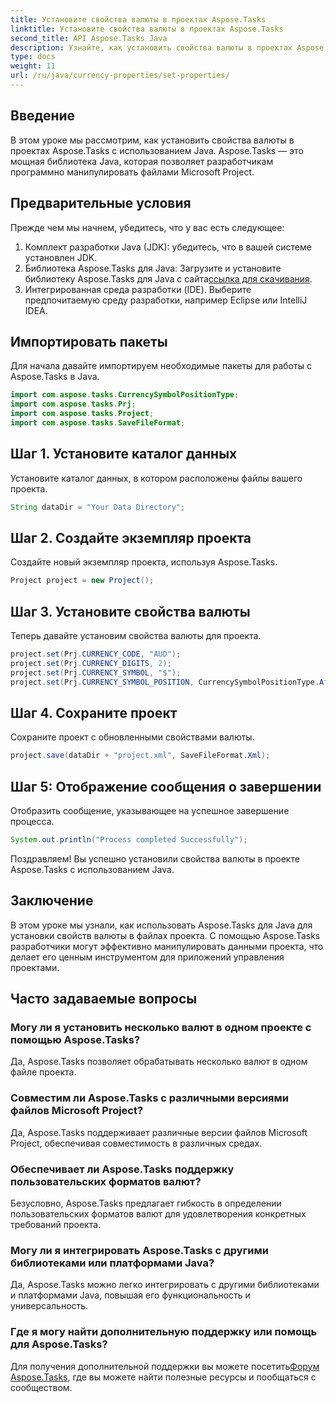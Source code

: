 ```yaml
---
title: Установите свойства валюты в проектах Aspose.Tasks
linktitle: Установите свойства валюты в проектах Aspose.Tasks
second_title: API Aspose.Tasks Java
description: Узнайте, как установить свойства валюты в проектах Aspose.Tasks с помощью Java. Легко манипулируйте файлами Microsoft Project.
type: docs
weight: 11
url: /ru/java/currency-properties/set-properties/
---
```

## Введение
В этом уроке мы рассмотрим, как установить свойства валюты в проектах Aspose.Tasks с использованием Java. Aspose.Tasks — это мощная библиотека Java, которая позволяет разработчикам программно манипулировать файлами Microsoft Project.
## Предварительные условия
Прежде чем мы начнем, убедитесь, что у вас есть следующее:
1. Комплект разработки Java (JDK): убедитесь, что в вашей системе установлен JDK.
2.  Библиотека Aspose.Tasks для Java: Загрузите и установите библиотеку Aspose.Tasks для Java с сайта[ссылка для скачивания](https://releases.aspose.com/tasks/java/).
3. Интегрированная среда разработки (IDE). Выберите предпочитаемую среду разработки, например Eclipse или IntelliJ IDEA.
## Импортировать пакеты
Для начала давайте импортируем необходимые пакеты для работы с Aspose.Tasks в Java.
```java
import com.aspose.tasks.CurrencySymbolPositionType;
import com.aspose.tasks.Prj;
import com.aspose.tasks.Project;
import com.aspose.tasks.SaveFileFormat;
```
## Шаг 1. Установите каталог данных
Установите каталог данных, в котором расположены файлы вашего проекта.
```java
String dataDir = "Your Data Directory";
```
## Шаг 2. Создайте экземпляр проекта
Создайте новый экземпляр проекта, используя Aspose.Tasks.
```java
Project project = new Project();
```
## Шаг 3. Установите свойства валюты
Теперь давайте установим свойства валюты для проекта.
```java
project.set(Prj.CURRENCY_CODE, "AUD");
project.set(Prj.CURRENCY_DIGITS, 2);
project.set(Prj.CURRENCY_SYMBOL, "$");
project.set(Prj.CURRENCY_SYMBOL_POSITION, CurrencySymbolPositionType.After);
```
## Шаг 4. Сохраните проект
Сохраните проект с обновленными свойствами валюты.
```java
project.save(dataDir + "project.xml", SaveFileFormat.Xml);
```
## Шаг 5: Отображение сообщения о завершении
Отобразить сообщение, указывающее на успешное завершение процесса.
```java
System.out.println("Process completed Successfully");
```
Поздравляем! Вы успешно установили свойства валюты в проекте Aspose.Tasks с использованием Java.
## Заключение
В этом уроке мы узнали, как использовать Aspose.Tasks для Java для установки свойств валюты в файлах проекта. С помощью Aspose.Tasks разработчики могут эффективно манипулировать данными проекта, что делает его ценным инструментом для приложений управления проектами.
## Часто задаваемые вопросы
### Могу ли я установить несколько валют в одном проекте с помощью Aspose.Tasks?
Да, Aspose.Tasks позволяет обрабатывать несколько валют в одном файле проекта.
### Совместим ли Aspose.Tasks с различными версиями файлов Microsoft Project?
Да, Aspose.Tasks поддерживает различные версии файлов Microsoft Project, обеспечивая совместимость в различных средах.
### Обеспечивает ли Aspose.Tasks поддержку пользовательских форматов валют?
Безусловно, Aspose.Tasks предлагает гибкость в определении пользовательских форматов валют для удовлетворения конкретных требований проекта.
### Могу ли я интегрировать Aspose.Tasks с другими библиотеками или платформами Java?
Да, Aspose.Tasks можно легко интегрировать с другими библиотеками и платформами Java, повышая его функциональность и универсальность.
### Где я могу найти дополнительную поддержку или помощь для Aspose.Tasks?
 Для получения дополнительной поддержки вы можете посетить[Форум Aspose.Tasks](https://forum.aspose.com/c/tasks/15), где вы можете найти полезные ресурсы и пообщаться с сообществом.